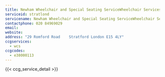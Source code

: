 ```yaml
---
title: Newham Wheelchair and Special Seating ServiceWheelchair Services
serviceid: stratlond
servicename: Newham Wheelchair and Special Seating ServiceWheelchair Services
contactphone: 020 84969029
email: 
website: 
address: "29 Romford Road    Stratford London E15 4LY"
ccgservices:
  - wcs
ccgcodes:
  - e38000113
---
```


{{< ccg_service_detail >}}
